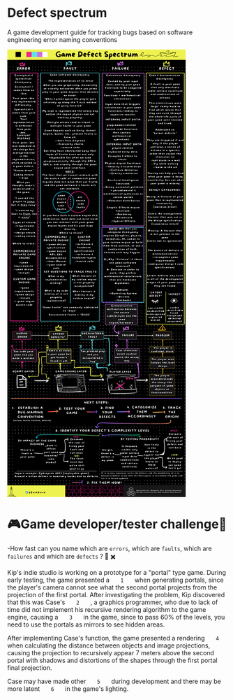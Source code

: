 # Defect spectrum
A game development guide for tracking bugs based on software engineering error naming conventions

![](https://github.com/zakkaiProxy/defect-spectrum/blob/main/blueprint/defect-spectrum.png)

# 🎮Game developer/tester challenge🎴 

-How fast can you name which are `errors`, which are `faults`, which are `failures` and which are `defects` ? 👾 ✖️ 

Kip's indie studio is working on a prototype for a "portal" type game. During early testing, the game presented a `    1    ` when generating portals, since the player's camera cannot see what the second portal projects from the projection of the first portal. After investigating the problem, Kip discovered that this was Case's
`    2    ` , a graphics programmer, who due to lack of time did not implement his recursive rendering algorithm to the game engine, causing a `    3    ` in the game, since to pass 60% of the levels, you need to use the portals as mirrors to see hidden areas.

After implementing Case's function, the game presented a rendering `    4    ` when calculating the distance between objects and image projections, causing the projection to recursively appear 7 meters above the second portal with shadows and distortions of the shapes through the first portal final projection.

Case may have made other `    5    ` during development and there may be more latent `    6    ` in the game's lighting.

